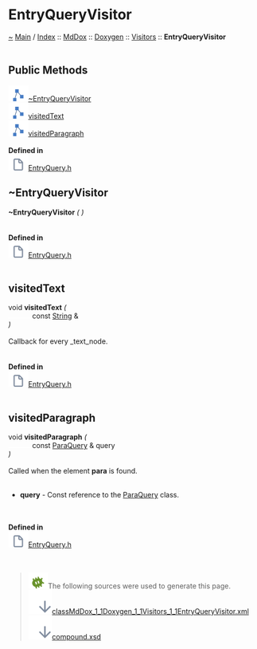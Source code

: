 <!DOCTYPE html>
<html>
<head>
</head>
<body>
<a id="entryqueryvisitor"></a>
<h1>EntryQueryVisitor</h1>
<a id="classMdDox_1_1Doxygen_1_1Visitors_1_1EntryQueryVisitor"></a>
<a id="mddoxdoxygenvisitorsentryqueryvisitor"></a>
<a href="https://github.com/CharlesCarley/MdDox">~</a>
<a href="indexpage.md#main">Main</a>
<span class="inline-text">/</span>
<a href="index.md#index">Index</a>
<span class="inline-text">::</span>
<a href="namespaceMdDox.md#mddox">MdDox</a>
<span class="inline-text">::</span>
<a href="namespaceMdDox_1_1Doxygen.md#doxygen">Doxygen</a>
<span class="inline-text">::</span>
<a href="namespaceMdDox_1_1Doxygen_1_1Visitors.md#visitors">Visitors</a>
<span class="inline-text">::</span>
<span class="bold-text"><b>EntryQueryVisitor</b></span>
<br/>
<br/>
<a id="public-methods"></a>
<h2>Public Methods</h2>
<span class="icon-list-item"><a href="#~entryqueryvisitor" class="icon-list-item"><img src="../images/class24px.svg" class="icon-list-item"/><span class="icon-list-item">~EntryQueryVisitor</span>
</a>
</span>
<br/>
<span class="icon-list-item"><a href="#visitedtext" class="icon-list-item"><img src="../images/class24px.svg" class="icon-list-item"/><span class="icon-list-item">visitedText</span>
</a>
</span>
<br/>
<span class="icon-list-item"><a href="#visitedparagraph" class="icon-list-item"><img src="../images/class24px.svg" class="icon-list-item"/><span class="icon-list-item">visitedParagraph</span>
</a>
</span>
<br/>
<br/>
<span class="bold-text"><b>Defined in</b></span>
<br/>
<span class="icon-list-item"><a href="https://github.com/CharlesCarley/MdDox/blob/master/Tools/Doxygen/EntryQuery.h#L32" class="icon-list-item"><img src="../images/file24px.svg" class="icon-list-item"/><span class="icon-list-item">EntryQuery.h</span>
</a>
</span>
<br/>
<a id="~entryqueryvisitor"></a>
<h2>~EntryQueryVisitor</h2>
<span class="bold-text"><b>~EntryQueryVisitor</b></span>
<span class="italic-text"><i>(</i></span>
<span class="italic-text"><i>)</i></span>
<br/>
<br/>
<br/>
<span class="bold-text"><b>Defined in</b></span>
<br/>
<span class="icon-list-item"><a href="https://github.com/CharlesCarley/MdDox/blob/master/Tools/Doxygen/EntryQuery.h#L34" class="icon-list-item"><img src="../images/file24px.svg" class="icon-list-item"/><span class="icon-list-item">EntryQuery.h</span>
</a>
</span>
<br/>
<br/>
<a id="visitedtext"></a>
<h2>visitedText</h2>
<span class="inline-text">void</span>
<span class="bold-text"><b>visitedText</b></span>
<span class="italic-text"><i>(</i></span>
<div class="paragraph">
<span class="paragraph"><img src="../images/horSpace24px.svg"/><span class="inline-text">const </span>
<a href="namespaceMdDox.md#string">String</a>
<span class="inline-text"> &amp;</span>
</span>
</div>
<span class="italic-text"><i>)</i></span>
<br/>
<br/>
<span class="inline-text">Callback for every _text_node. </span>
<br/>
<br/>
<br/>
<span class="bold-text"><b>Defined in</b></span>
<br/>
<span class="icon-list-item"><a href="https://github.com/CharlesCarley/MdDox/blob/master/Tools/Doxygen/EntryQuery.h#L39" class="icon-list-item"><img src="../images/file24px.svg" class="icon-list-item"/><span class="icon-list-item">EntryQuery.h</span>
</a>
</span>
<br/>
<br/>
<a id="visitedparagraph"></a>
<h2>visitedParagraph</h2>
<span class="inline-text">void</span>
<span class="bold-text"><b>visitedParagraph</b></span>
<span class="italic-text"><i>(</i></span>
<div class="paragraph">
<span class="paragraph"><img src="../images/horSpace24px.svg"/><span class="inline-text">const </span>
<a href="classMdDox_1_1Doxygen_1_1ParaQuery.md#paraquery">ParaQuery</a>
<span class="inline-text"> &amp;</span>
<span class="inline-text">query</span>
</span>
</div>
<span class="italic-text"><i>)</i></span>
<br/>
<br/>
<span class="inline-text">Called when the element </span>
<span class="bold-text"><b>para</b></span>
<span class="inline-text"> is found. </span>
<br/>
<br/>
<ul>
<li><span class="bold-text"><b>query</b></span>
<span class="inline-text"> - </span>
<span class="inline-text">Const reference to the </span>
<a href="classMdDox_1_1Doxygen_1_1ParaQuery.md#paraquery">ParaQuery</a>
<span class="inline-text"> class. </span>
</li>
</ul>
<br/>
<br/>
<span class="bold-text"><b>Defined in</b></span>
<br/>
<span class="icon-list-item"><a href="https://github.com/CharlesCarley/MdDox/blob/master/Tools/Doxygen/EntryQuery.h#L44" class="icon-list-item"><img src="../images/file24px.svg" class="icon-list-item"/><span class="icon-list-item">EntryQuery.h</span>
</a>
</span>
<br/>
<br/>
<br/>
<blockquote>
<img src="../images/debug24px.svg"/><span class="inline-text">The following sources were used to generate this page.</span>
<br/>
<span class="icon-list-item"><a href="../xml/classMdDox_1_1Doxygen_1_1Visitors_1_1EntryQueryVisitor.xml#L1" class="icon-list-item"><img src="../images/lookInside24px.svg" class="icon-list-item"/><span class="icon-list-item">classMdDox_1_1Doxygen_1_1Visitors_1_1EntryQueryVisitor.xml</span>
</a>
</span>
<br/>
<span class="icon-list-item"><a href="../xml/compound.xsd#L1" class="icon-list-item"><img src="../images/lookInside24px.svg" class="icon-list-item"/><span class="icon-list-item">compound.xsd</span>
</a>
</span>
</blockquote>
</div>
</div>
</body>
</html>
